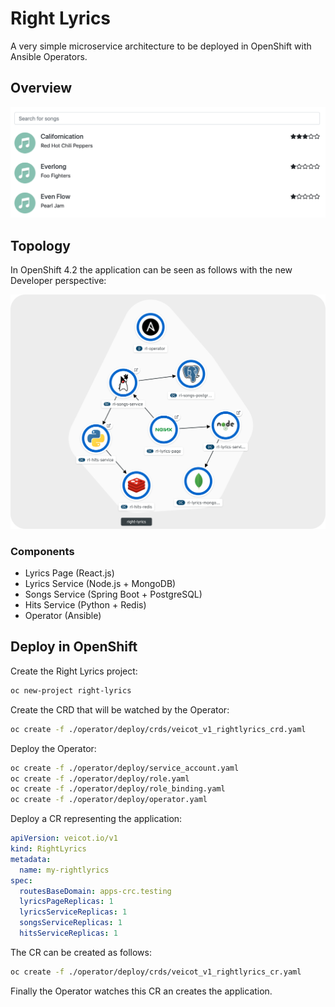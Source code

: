# Right Lyrics

A very simple microservice architecture to be deployed in OpenShift with Ansible Operators.

## Overview

![preview](./preview.png)

## Topology

In OpenShift 4.2 the application can be seen as follows with the new Developer perspective:

![topology](./topology.png)

### Components

* Lyrics Page (React.js)
* Lyrics Service (Node.js + MongoDB)
* Songs Service (Spring Boot + PostgreSQL)
* Hits Service (Python + Redis)
* Operator (Ansible)

## Deploy in OpenShift

Create the Right Lyrics project:

```bash
oc new-project right-lyrics
```

Create the CRD that will be watched by the Operator:

```bash
oc create -f ./operator/deploy/crds/veicot_v1_rightlyrics_crd.yaml
```

Deploy the Operator:

```bash
oc create -f ./operator/deploy/service_account.yaml
oc create -f ./operator/deploy/role.yaml
oc create -f ./operator/deploy/role_binding.yaml
oc create -f ./operator/deploy/operator.yaml
```

Deploy a CR representing the application:

```yaml
apiVersion: veicot.io/v1
kind: RightLyrics
metadata:
  name: my-rightlyrics
spec:
  routesBaseDomain: apps-crc.testing
  lyricsPageReplicas: 1
  lyricsServiceReplicas: 1
  songsServiceReplicas: 1
  hitsServiceReplicas: 1
```

The CR can be created as follows:

```bash
oc create -f ./operator/deploy/crds/veicot_v1_rightlyrics_cr.yaml
```

Finally the Operator watches this CR an creates the application.
